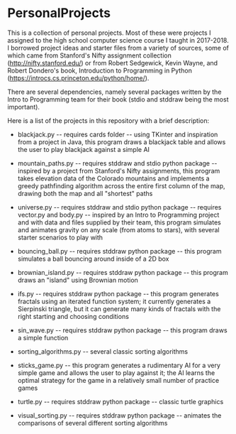 # PersonalProjects
This is a collection of personal projects. Most of these were projects I assigned to the high school computer science course I taught in 2017-2018. I borrowed project ideas and starter files from a variety of sources, some of which came from Stanford's Nifty assignment collection (http://nifty.stanford.edu/) or from Robert Sedgewick, Kevin Wayne, and Robert Dondero's book, Introduction to Programming in Python (https://introcs.cs.princeton.edu/python/home/).

There are several dependencies, namely several packages written by the Intro to Programming team for their book (stdio and stddraw being the most important).

Here is a list of the projects in this repository with a brief description:

- blackjack.py
-- requires cards folder
-- using TKinter and inspiration from a project in Java, this program draws a blackjack table and allows the user to play blackjack against a simple AI

- mountain_paths.py
-- requires stddraw and stdio python package
-- inspired by a project from Stanford's Nifty assignments, this program takes elevation data of the Colorado mountains and implements a greedy pathfinding algorithm across the entire first column of the map, drawing both the map and all "shortest" paths

- universe.py
-- requires stddraw and stdio python package
-- requires vector.py and body.py
-- inspired by an Intro to Programming project and with data and files supplied by their team, this program simulates and animates gravity on any scale (from atoms to stars), with several starter scenarios to play with

- bouncing_ball.py
-- requires stddraw python package
-- this program simulates a ball bouncing around inside of a 2D box

- brownian_island.py
-- requires stddraw python package
-- this program draws an "island" using Brownian motion

- ifs.py
-- requires stddraw python package
-- this program generates fractals using an iterated function system; it currently generates a Sierpinski triangle, but it can generate many kinds of fractals with the right starting and choosing conditions

- sin_wave.py
-- requires stddraw python package
-- this program draws a simple function

- sorting_algorithms.py
-- several classic sorting algorithms

- sticks_game.py
-- this program generates a rudimentary AI for a very simple game and allows the user to play against it; the AI learns the optimal strategy for the game in a relatively small number of practice games

- turtle.py
-- requires stddraw python package
-- classic turtle graphics

- visual_sorting.py
-- requires stddraw python package
-- animates the comparisons of several different sorting algorithms
